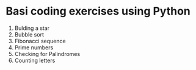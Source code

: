 # Basi coding exercises using Python

1. Bulding a star
2. Bubble sort
3. Fibonacci sequence
4. Prime numbers
5. Checking for Palindromes
6. Counting letters
